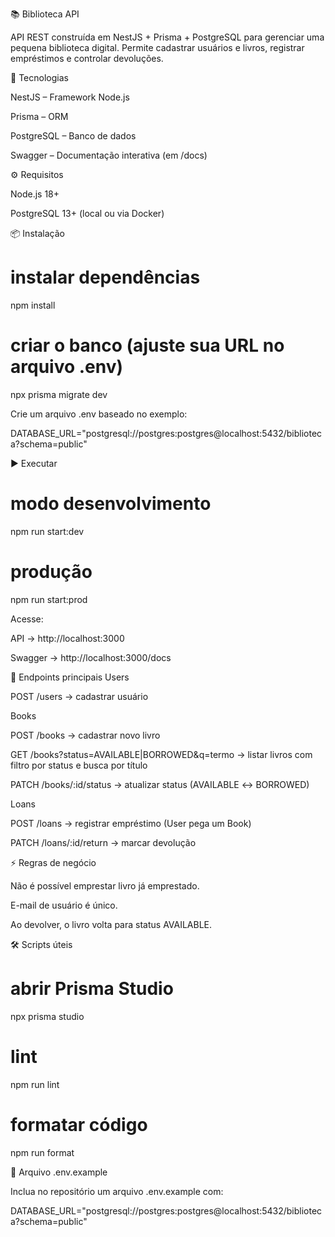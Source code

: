 📚 Biblioteca API

API REST construída em NestJS + Prisma + PostgreSQL para gerenciar uma pequena biblioteca digital.
Permite cadastrar usuários e livros, registrar empréstimos e controlar devoluções.

🚀 Tecnologias

NestJS
– Framework Node.js

Prisma
– ORM

PostgreSQL
– Banco de dados

Swagger
– Documentação interativa (em /docs)

⚙️ Requisitos

Node.js 18+

PostgreSQL 13+ (local ou via Docker)

📦 Instalação

# instalar dependências

npm install

# criar o banco (ajuste sua URL no arquivo .env)

npx prisma migrate dev

Crie um arquivo .env baseado no exemplo:

DATABASE_URL="postgresql://postgres:postgres@localhost:5432/biblioteca?schema=public"

▶️ Executar

# modo desenvolvimento

npm run start:dev

# produção

npm run start:prod

Acesse:

API → http://localhost:3000

Swagger → http://localhost:3000/docs

📖 Endpoints principais
Users

POST /users → cadastrar usuário

Books

POST /books → cadastrar novo livro

GET /books?status=AVAILABLE|BORROWED&q=termo → listar livros com filtro por status e busca por título

PATCH /books/:id/status → atualizar status (AVAILABLE ↔ BORROWED)

Loans

POST /loans → registrar empréstimo (User pega um Book)

PATCH /loans/:id/return → marcar devolução

⚡ Regras de negócio

Não é possível emprestar livro já emprestado.

E-mail de usuário é único.

Ao devolver, o livro volta para status AVAILABLE.

🛠️ Scripts úteis

# abrir Prisma Studio

npx prisma studio

# lint

npm run lint

# formatar código

npm run format

🔑 Arquivo .env.example

Inclua no repositório um arquivo .env.example com:

DATABASE_URL="postgresql://postgres:postgres@localhost:5432/biblioteca?schema=public"
